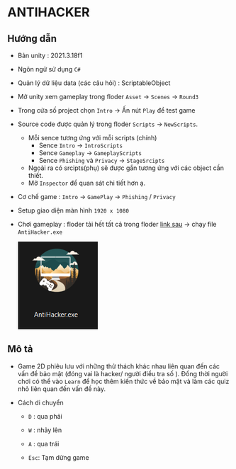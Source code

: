 # ANTIHACKER

## Hướng dẫn 

- Bản unity : 2021.3.18f1
- Ngôn ngữ sử dụng `C#`
- Quản lý dữ liệu data (các câu hỏi) : ScriptableObject
- Mở unity xem gameplay trong floder `Asset` -> `Scenes` -> `Round3`
- Trong cửa số project chọn `Intro` -> Ấn nút `Play` để test game
- Source code được quản lý trong floder `Scripts` -> `NewScripts`. 

    - Mỗi sence tương ứng với mỗi scripts (chính)
        - Sence `Intro` -> `IntroScripts`
        - Sence `Gameplay` ->  `GameplayScripts`
        - Sence `Phishing` và `Privacy` -> `StageSrcipts` 
    - Ngoài ra có srcipts(phụ) sẽ được gắn tương ứng với các object cần thiết.
    - Mở `Inspector` để quan sát chi tiết hơn ạ.

- Cơ chế game : `Intro` -> `GamePlay` -> `Phishing` / `Privacy`
- Setup giao diện màn hình `1920 x 1080`

- Chơi gameplay : floder tải hết tất cả trong floder [link sau](https://drive.google.com/drive/folders/1teIRrwk8wZjxbR8ykCw3xURe3ctVrQ9i?usp=drive_link)  -> chạy file `AntiHacker.exe` 

    ![Alt text](Report/gamelogo.png)

## Mô tả

- Game 2D phiêu lưu với những thử thách khác nhau liên quan đến các vấn đề bảo mật (đóng vai là hacker/ người điều tra số ). Đồng thời người chơi có thể vào `Learn` để học thêm kiến thức về bảo mật và làm các quiz nhỏ liên quan đến vấn đề này.

- Cách di chuyển
    
    - `D` : qua phải 

    - `W` : nhảy lên 

    - `A` : qua trái

    - `Esc`: Tạm dừng game

